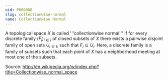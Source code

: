 ```yaml
---
uid: P000088
slug: collectionwise-normal
name: Collectionwise Normal
---
```

A topological space $X$ is called '''collectionwise normal''' if for every discrete family $(F_i)_{i \in I}$  of closed subsets of $X$ there exists a pairwise disjoint family of open sets $U_{i \in I}$, such that $F_i \subseteq U_i$.
Here, a discrete family is a family of subsets such that each point of $X$ has a neighborhood meeting at most one of the subsets.

Source: 
http://en.wikipedia.org/w/index.php?title=Collectionwise_normal_space

